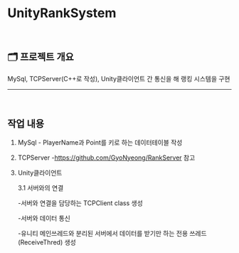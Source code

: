 # UnityRankSystem




<br>

## 🗂️ **프로젝트 개요**
MySql, TCPServer(C++로 작성), Unity클라이언트 간 통신을 해 랭킹 시스템을 구현
<br>

---
<br>

## 작업 내용
  1. MySql - PlayerName과 Point를 키로 하는 데이터테이블 작성

  2. TCPServer -https://github.com/GyoNyeong/RankServer 참고

  3. Unity클라이언트

     3.1 서버와의 연결

       -서버와 연결을 담당하는 TCPClient class 생성

       -서버와 데이터 통신

       -유니티 메인쓰레드와 분리된 서버에서 데이터를 받기만 하는 전용 쓰레드(ReceiveThred) 생성
       
